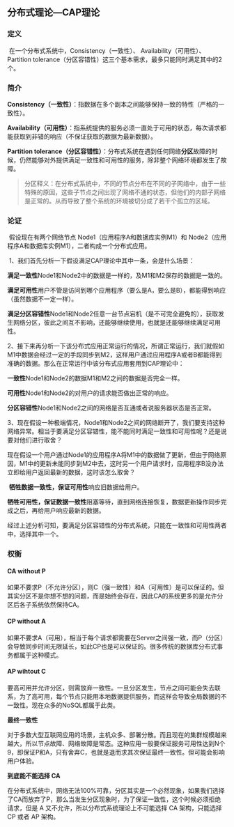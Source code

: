 ## 分布式理论—CAP理论

### 定义

​	在一个分布式系统中，Consistency（一致性）、 Availability（可用性）、Partition tolerance（分区容错性）这三个基本需求，最多只能同时满足其中的2个。

### 简介

**Consistency（一致性）**：指数据在多个副本之间能够保持一致的特性（严格的一致性）。

**Availability（可用性）**：指系统提供的服务必须一直处于可用的状态，每次请求都能获取到非错的响应（不保证获取的数据为最新数据）。

**Partition tolerance（分区容错性）**：分布式系统在遇到任何网络**分区**故障的时候，仍然能够对外提供满足一致性和可用性的服务，除非整个网络环境都发生了故障。

> 分区释义：在分布式系统中，不同的节点分布在不同的子网络中，由于一些特殊的原因，这些子节点之间出现了网络不通的状态，但他们的内部子网络是正常的。从而导致了整个系统的环境被切分成了若干个孤立的区域。

### 论证

​	假设现在有两个网络节点 Node1（应用程序A和数据库实例M1）和 Node2（应用程序A和数据库实例M1），二者构成一个分布式应用。

​	1、我们首先分析一下假设满足CAP理论中其中一条，会是什么场景：

​	**满足一致性**Node1和Node2中的数据是一样的，及M1和M2保存的数据是一致的。

​	**满足可用性**用户不管是访问到哪个应用程序（要么是A，要么是B），都能得到响应（虽然数据不一定一样）。

​	**满足分区容错性**Node1和Node2任意一台节点宕机（是不可完全避免的），获取发生网络分区，彼此之间互不影响，还能够继续使用，也就是还能够继续满足可用性。

​	2、接下来再分析一下该分布式应用正常运行的情况，所谓正常运行，我们就假如M1中数据会经过一定的手段同步到M2，这样用户通过应用程序A或者B都能得到准确的数据。那么在正常运行中该分布式应用套用到CAP理论中：

​	**一致性**Node1和Node2的数据M1和M2之间的数据是否完全一样。

​	**可用性**Node1和Node2的对用户的请求能否做出正常的响应。

​	**分区容错性**Node1和Node2之间的网络是否互通或者说服务器状态是否正常。

​	3、现在假设一种极端情况，Node1和Node2之间的网络断开了，我们要支持这种网络异常。相当于要满足分区容错性，能不能同时满足一致性和可用性呢？还是说要对他们进行取舍？

​	现在假设一个用户通过Node1的应用程序A将M1中的数据做了更新，但由于网络原因，M1中的更新未能同步到M2中去，这时另一个用户请求时，应用程序B没办法立即给用户返回最新的数据，这时该怎么取舍？

​	**牺牲数据一致性，保证可用性**响应旧数据给用户。

​	**牺牲可用性，保证数据一致性**阻塞等待，直到网络连接恢复，数据更新操作同步完成之后，再给用户响应最新的数据。

​	经过上述分析可知，要满足分区容错性的分布式系统，只能在一致性和可用性两者中，选择其中一个。

### 权衡

#### CA without P

​	如果不要求P（不允许分区），则C（强一致性）和A（可用性）是可以保证的。但其实分区不是你想不想的问题，而是始终会存在，因此CA的系统更多的是允许分区后各子系统依然保持CA。

#### CP without A 

​	如果不要求A（可用），相当于每个请求都需要在Server之间强一致，而P（分区）会导致同步时间无限延长，如此CP也是可以保证的。很多传统的数据库分布式事务都属于这种模式。

#### AP wihtout C

​	要高可用并允许分区，则需放弃一致性。一旦分区发生，节点之间可能会失去联系，为了高可用，每个节点只能用本地数据提供服务，而这样会导致全局数据的不一致性。现在众多的NoSQL都属于此类。

**最终一致性**

​	对于多数大型互联网应用的场景，主机众多、部署分散。而且现在的集群规模越来越大，所以节点故障、网络故障是常态。这种应用一般要保证服务可用性达到N个9，即保证P和A，只有舍弃C，也就是退而求其次保证最终一致性。但可能会影响用户体验。

**到底能不能选择 CA**

​	在分布式系统中，网络无法100%可靠，分区其实是一个必然现象，如果我们选择了CA而放弃了P，那么当发生分区现象时，为了保证一致性，这个时候必须拒绝请求，但是 A 又不允许，所以分布式系统理论上不可能选择 CA 架构，只能选择 CP 或者 AP 架构。
